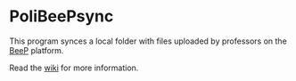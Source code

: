 PoliBeePsync
============

This program synces a local folder with files uploaded by professors on the [BeeP](https://beep.metid.polimi.it) platform.

Read the [wiki](https://github.com/davethecipo/polibeepsync/wiki) for more information.
